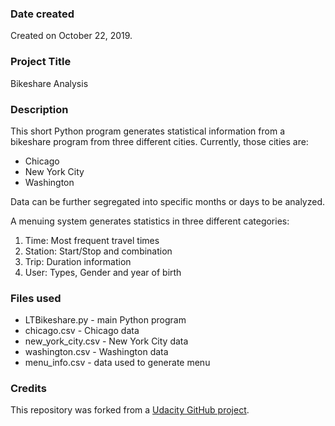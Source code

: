 ### Date created
Created on October 22, 2019.

### Project Title
Bikeshare Analysis

### Description
This short Python program generates statistical information from a bikeshare program from three different cities.  Currently, those cities are:
 - Chicago
 - New York City
 - Washington

Data can be further segregated into specific months or days to be analyzed.

A menuing system generates statistics in three different categories:
 1. Time: Most frequent travel times
 2. Station: Start/Stop and combination
 3. Trip: Duration information
 4. User: Types, Gender and year of birth


### Files used
* LTBikeshare.py - main Python program
* chicago.csv - Chicago data
* new_york_city.csv - New York City data
* washington.csv - Washington data
* menu_info.csv - data used to generate menu

### Credits
This repository was forked from a
[Udacity GitHub project](https://github.com/udacity/pdsnd_github/).
